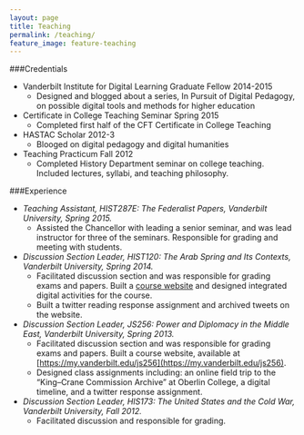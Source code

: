 ```yaml
---
layout: page
title: Teaching
permalink: /teaching/
feature_image: feature-teaching
---
```


###Credentials
* Vanderbilt Institute for Digital Learning Graduate Fellow 2014-2015
    - Designed and blogged about a series, In Pursuit of Digital Pedagogy, on possible digital tools and methods for higher education
* Certificate in College Teaching Seminar Spring 2015
    - Completed first half of the CFT Certificate in College Teaching
* HASTAC Scholar 2012-3
    - Blooged on digital pedagogy and digital humanities
* Teaching Practicum Fall 2012
    - Completed History Department seminar on college teaching. Included lectures, syllabi, and teaching philosophy.

###Experience
* *Teaching Assistant, HIST287E: The Federalist Papers, Vanderbilt University, Spring 2015.*
    - Assisted the Chancellor with leading a senior seminar, and was lead instructor for three of the seminars. Responsible for grading and meeting with students.
* *Discussion Section Leader, HIST120: The Arab Spring and Its Contexts, Vanderbilt University, Spring 2014.*
    - Facilitated discussion section and was responsible for grading exams and 
papers. Built a [course website](http://arabspringanditscontexts.wordpress.com)  and designed integrated digital activities for the course.
    - Built a twitter reading response assignment and archived tweets on the website.
* *Discussion Section Leader, JS256: Power and Diplomacy in the Middle East, Vanderbilt University, Spring 2013.*
    - Facilitated discussion section and was responsible for grading  exams and papers. Built a course website, available at [https://my.vanderbilt.edu/js256](https://my.vanderbilt.edu/js256). 
    - Designed class assignments including: an online field trip to the “King–Crane Commission Archive” at Oberlin College, a digital timeline, and a twitter response assignment.
* *Discussion Section Leader, HIS173: The United States and the Cold War, Vanderbilt University, Fall 2012.* 
    - Facilitated discussion and responsible for grading.

